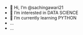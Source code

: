 - 👋 Hi, I’m @sachingawari21
- 👀 I’m interested in DATA SCIENCE
- 🌱 I’m currently learning PYTHON
- ...
-  ...

<!---
sachingawari21/sachingawari21 is a ✨ special ✨ repository because its `README.md` (this file) appears on your GitHub profile.
You can click the Preview link to take a look at your changes.
--->
